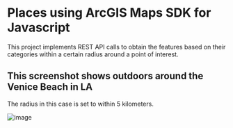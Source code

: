 # Places using ArcGIS Maps SDK for Javascript
This project implements REST API calls to obtain the features based on their categories within a certain radius around a point of interest.

## This screenshot shows outdoors around the Venice Beach in LA
The radius in this case is set to within 5 kilometers.

![image](https://github.com/user-attachments/assets/ca09d81b-a74a-48f2-a1b4-3f6ff52c3a8b)
